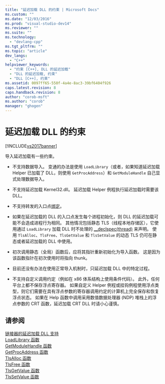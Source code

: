 ```yaml
---
title: "延迟加载 DLL 的约束 | Microsoft Docs"
ms.custom: ""
ms.date: "12/03/2016"
ms.prod: "visual-studio-dev14"
ms.reviewer: ""
ms.suite: ""
ms.technology: 
  - "devlang-cpp"
ms.tgt_pltfrm: ""
ms.topic: "article"
dev_langs: 
  - "C++"
helpviewer_keywords: 
  - "约束 [C++], DLL 的延迟加载"
  - "DLL 的延迟加载, 约束"
  - "DLL [C++], 约束"
ms.assetid: 0097ff65-550f-4a4e-8ac3-39bf6404f926
caps.latest.revision: 8
caps.handback.revision: 8
author: "corob-msft"
ms.author: "corob"
manager: "ghogen"
---
```

# 延迟加载 DLL 的约束
[!INCLUDE[vs2017banner](../../assembler/inline/includes/vs2017banner.md)]

导入延迟加载有一些约束。  
  
-   不支持数据导入。  变通的办法是使用 `LoadLibrary`（或者，如果知道延迟加载 Helper 已加载了 DLL，则使用 `GetProcAddress`）和 `GetModuleHandle` 自己显式处理数据导入。  
  
-   不支持延迟加载 Kernel32.dll。  延迟加载 Helper 例程执行延迟加载时需要该 DLL。  
  
-   不支持转发的入口点[绑定](../../build/reference/binding-imports.md)。  
  
-   如果在延迟加载的 DLL 的入口点发生每个进程初始化，则 DLL 的延迟加载可能不会造成进程行为相同。  其他情况包括静态 TLS（线程本地存储区），它使用通过 `LoadLibrary` 加载 DLL 时不处理的 [\_\_declspec\(thread\)](../../cpp/thread.md) 来声明。  使用 `TlsAlloc`、`TlsFree`、`TlsGetValue` 和 `TlsSetValue` 的动态 TLS 仍可在静态或者延迟加载的 DLL 中使用。  
  
-   初次调用静态（全局）函数后，应将其指针重新初始化为导入函数。  这是因为该函数指针在初次使用时将指向 thunk。  
  
-   目前还没有办法在使用正常导入机制时，只延迟加载 DLL 中的特定过程。  
  
-   不支持自定义调用约定（例如在 x86 体系结构上使用条件代码）。  此外，任何平台上都不保存浮点寄存器。  如果自定义 Helper 例程或挂钩例程使用浮点类型，则它们需要在具有浮点参数的寄存器调用约定的计算机上完全保存和恢复浮点状态。  如果在 Help 函数中调用采用数值数据处理器 \(NDP\) 堆栈上的浮点参数的 CRT 函数，延迟加载 CRT DLL 时请小心谨慎。  
  
## 请参阅  
 [链接器的延迟加载 DLL 支持](../../build/reference/linker-support-for-delay-loaded-dlls.md)   
 [LoadLibrary 函数](http://msdn.microsoft.com/library/windows/desktop/ms684175.aspx)   
 [GetModuleHandle 函数](http://msdn.microsoft.com/library/windows/desktop/ms683199.aspx)   
 [GetProcAddress 函数](http://msdn.microsoft.com/library/windows/desktop/ms683212.aspx)   
 [TlsAlloc 函数](http://msdn.microsoft.com/library/windows/desktop/ms686801.aspx)   
 [TlsFree 函数](http://msdn.microsoft.com/library/windows/desktop/ms686804.aspx)   
 [TlsGetValue 函数](http://msdn.microsoft.com/library/windows/desktop/ms686812.aspx)   
 [TlsSetValue 函数](http://msdn.microsoft.com/library/windows/desktop/ms686818.aspx)
